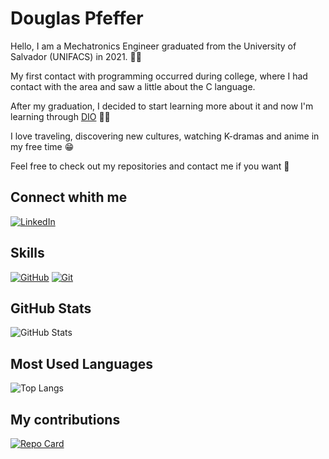 # Douglas Pfeffer

Hello, I am a Mechatronics Engineer graduated from the University of Salvador (UNIFACS) in 2021. 👨‍🎓

My first contact with programming occurred during college, where I had contact with the area and saw a little about the C language.

After my graduation, I decided to start learning more about it and now I'm learning through [DIO](https://www.dio.me/) 🧑‍💻

I love traveling, discovering new cultures, watching K-dramas and anime in my free time 😁

Feel free to check out my repositories and contact me if you want 👋

## Connect whith me
[![LinkedIn](https://img.shields.io/badge/LinkedIn-000?style=for-the-badge&logo=linkedin&logoColor=0E76A8)](https://www.linkedin.com/in/douglaspfeffer/)

## Skills
[![GitHub](https://img.shields.io/badge/GitHub-000?style=for-the-badge&logo=GitHub&logoColor=0E76A8)](https://docs.github.com/)
[![Git](https://img.shields.io/badge/Git-000?style=for-the-badge&logo=Git&logoColor=0E76A8)](https://git-scm.com/doc)

## GitHub Stats
![GitHub Stats](https://github-readme-stats.vercel.app/api?username=douglaspfeffer&theme=transparent&bg_color=000&border_color=30A3DC&show_icons=true&icon_color=30A3DC&title_color=E94D5F&text_color=FFF&include_all_commits=true&hide_title=true&hide=stars)

## Most Used Languages
![Top Langs](https://github-readme-stats-git-masterrstaa-rickstaa.vercel.app/api/top-langs/?username=douglaspfeffer&layout=compact&bg_color=000&border_color=30A3DC&title_color=E94D5F&text_color=FFF&hide_title=true)

## My contributions
[![Repo Card](https://github-readme-stats.vercel.app/api/pin/?username=douglaspfeffer&repo=dio-lab-open-source&bg_color=000&border_color=30A3DC&show_icons=true&icon_color=30A3DC&title_color=E94D5F&text_color=FFF)](https://github.com/douglaspfeffer/dio-lab-open-source)
